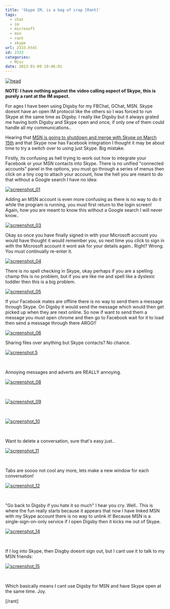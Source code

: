 ```yaml
---
title: 'Skype IM, is a bag of crap [Rant]'
tags:
  - chat
  - im
  - microsoft
  - msn
  - rant
  - skype
url: 2333.html
id: 2333
categories:
  - Misc
date: 2013-01-09 19:46:01
---
```


[![head](https://mikecann.co.uk/wp-content/uploads/2013/01/head.png)](https://mikecann.co.uk/misc/skype-im-is-a-bag-of-crap-rant/attachment/head-4/)

**NOTE: I have nothing against the video calling aspect of Skype, this is purely a rant at the IM aspect.**
<!-- more -->
For ages I have been using Digsby for my FBChat, GChat, MSN. Skype doesnt have an open IM protocol like the others so I was forced to run Skype at the same time as Digsby. I really like Digsby but it always grated me having both Digsby and Skype open and once, if only one of them could handle all my communications..

Hearing that [MSN is going to shutdown and merge with Skype on March 15th](https://www.winbeta.org/news/microsoft-confirms-windows-live-messenger-service-retirement-march-15th) and that Skype now has Facebook integration I thought it may be about time to try a switch over to using just Skype. Big mistake.

Firstly, its confusing as hell trying to work out how to integrate your Facebook or your MSN contacts into Skype. There is no unified "connected accounts" panel in the options, you must go through a series of menus then click on a tiny cog to attach your account, how the hell you are meant to do that without a Google search I have no idea:

[![screenshot_01](https://mikecann.co.uk/wp-content/uploads/2013/01/screenshot_01.png)](https://mikecann.co.uk/misc/skype-im-is-a-bag-of-crap-rant/attachment/screenshot_01-8/)

Adding an MSN account is even more confusing as there is no way to do it while the program is running, you must first return to the login screen! Again, how you are meant to know this without a Google search I will never know..

[![screenshot_03](https://mikecann.co.uk/wp-content/uploads/2013/01/screenshot_03.png)](https://mikecann.co.uk/misc/skype-im-is-a-bag-of-crap-rant/attachment/screenshot_03-8/)

Okay so once you have finally signed in with your Microsoft account you would have thought it would remember you, so next time you click to sign in with the Microsoft account it wont ask for your details again.. Right? Wrong. You must continually re-enter it.

[![screenshot_04](https://mikecann.co.uk/wp-content/uploads/2013/01/screenshot_04.png)](https://mikecann.co.uk/misc/skype-im-is-a-bag-of-crap-rant/attachment/screenshot_04-6/)

There is no spell checking in Skype, okay perhaps if you are a spelling champ this is no problem, but if you are like me and spell like a dyslexic toddler then this is a big problem.

[![screenshot_05](https://mikecann.co.uk/wp-content/uploads/2013/01/screenshot_05.png)](https://mikecann.co.uk/misc/skype-im-is-a-bag-of-crap-rant/attachment/screenshot_05-6/)

If your Facebook mates are offline there is no way to send them a message through Skype. On Digsby it would send the message which would then get picked up when they are next online. So now if want to send them a message you must open chrome and then go to Facebook wait for it to load then send a message through there ARGG!!

[![screenshot_06](https://mikecann.co.uk/wp-content/uploads/2013/01/screenshot_06.png)](https://mikecann.co.uk/misc/skype-im-is-a-bag-of-crap-rant/attachment/screenshot_06-5/)

Sharing files over anything but Skype contacts? No chance.

[![screenshot.5](https://mikecann.co.uk/wp-content/uploads/2013/01/screenshot.5.png)](https://mikecann.co.uk/misc/skype-im-is-a-bag-of-crap-rant/attachment/screenshot-5/)

&nbsp;

Annoying messages and adverts are REALLY annoying.

[![screenshot_08](https://mikecann.co.uk/wp-content/uploads/2013/01/screenshot_08.png)](https://mikecann.co.uk/misc/skype-im-is-a-bag-of-crap-rant/attachment/screenshot_08/)

&nbsp;

[![screenshot_09](https://mikecann.co.uk/wp-content/uploads/2013/01/screenshot_09.png)](https://mikecann.co.uk/misc/skype-im-is-a-bag-of-crap-rant/attachment/screenshot_09/)

&nbsp;

[![screenshot_10](https://mikecann.co.uk/wp-content/uploads/2013/01/screenshot_10.png)](https://mikecann.co.uk/misc/skype-im-is-a-bag-of-crap-rant/attachment/screenshot_10-3/)

&nbsp;

Want to delete a conversation, sure that's easy just..

[![screenshot_11](https://mikecann.co.uk/wp-content/uploads/2013/01/screenshot_11.png)](https://mikecann.co.uk/misc/skype-im-is-a-bag-of-crap-rant/attachment/screenshot_11-3/)

&nbsp;

Tabs are soooo not cool any more, lets make a new window for each conversation!

[![screenshot_12](https://mikecann.co.uk/wp-content/uploads/2013/01/screenshot_12.png)](https://mikecann.co.uk/misc/skype-im-is-a-bag-of-crap-rant/attachment/screenshot_12/)

&nbsp;

"Go back to Digsby if you hate it so much" I hear you cry. Well.. This is where the fun really starts because it appears that now I have linked MSN with my Skype account there is no way to unlink it! Because MSN is a single-sign-on-only service if I open Digsby then it kicks me out of Skype.

[![screenshot_14](https://mikecann.co.uk/wp-content/uploads/2013/01/screenshot_14.png)](https://mikecann.co.uk/misc/skype-im-is-a-bag-of-crap-rant/attachment/screenshot_14/)

&nbsp;

If I log into Skype, then Disgby doesnt sign out, but I cant use it to talk to my MSN friends:

[![screenshot_15](https://mikecann.co.uk/wp-content/uploads/2013/01/screenshot_15.png)](https://mikecann.co.uk/misc/skype-im-is-a-bag-of-crap-rant/attachment/screenshot_15/)

&nbsp;

Which basically means I cant use Digsby for MSN and have Skype open at the same time. Joy.

[/rant]